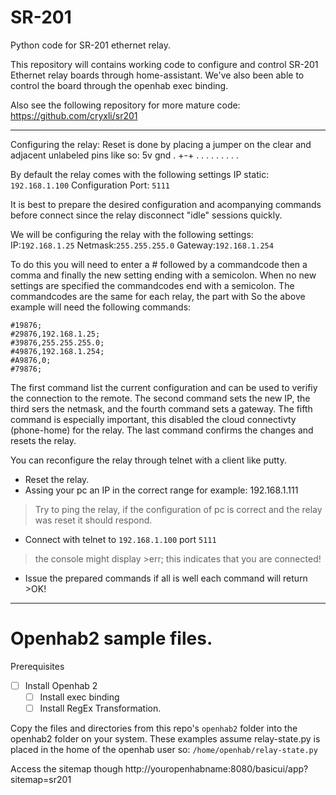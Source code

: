 # SR-201
Python code for SR-201 ethernet relay.

This repository will contains working code to configure and control SR-201 Ethernet relay boards through home-assistant.
We've also been able to control the board through the openhab exec binding.

Also see the following repository for more mature code:
https://github.com/cryxli/sr201

---
Configuring the relay:
Reset is done by placing a jumper on the clear and adjacent unlabeled pins like so:
5v        gnd
. +-+ . . .
. . . . . .

By default the relay comes with the following settings
IP static: `192.168.1.100`
Configuration Port: `5111`

It is best to prepare the desired configuration and acompanying commands before connect since the relay disconnect "idle" sessions quickly.

We will be configuring the relay with the following settings:<br>
IP:`192.168.1.25`
Netmask:`255.255.255.0`
Gateway:`192.168.1.254`

To do this you will need to enter a # followed by a commandcode then a comma and finally the new setting ending with a semicolon. When no new settings are specified the commandcodes end with a semicolon. 
The commandcodes are the same for each relay, the part with 
So the above example will need the following commands:
```
#19876;
#29876,192.168.1.25;
#39876,255.255.255.0;
#49876,192.168.1.254;
#A9876,0;
#79876;
```
The first command list the current configuration and can be used to verifiy the connection to the remote.
The second command sets the new IP, the third sers the netmask, and the fourth command sets a gateway.
The fifth command is especially important, this disabled the cloud connectivty (phone-home) for the relay.
The last command confirms the changes and resets the relay.

You can reconfigure the relay through telnet with a client like putty.
- Reset the relay.
- Assing your pc an IP in the correct range for example: 192.168.1.111
> Try to ping the relay, if the configuration of pc is correct and the relay was reset it should respond.
- Connect with telnet to `192.168.1.100` port `5111`
> the console might display >err; this indicates that you are connected!
- Issue the prepared commands if all is well each command will return >OK!

---
# Openhab2 sample files.
Prerequisites
- [ ] Install Openhab 2
  - [ ] Install exec binding
  - [ ] Install RegEx Transformation.

Copy the files and directories from this repo's `openhab2` folder into the openhab2 folder on your system. 
These examples assume relay-state.py is placed in the home of the openhab user so: `/home/openhab/relay-state.py`

Access the sitemap though http://youropenhabname:8080/basicui/app?sitemap=sr201
